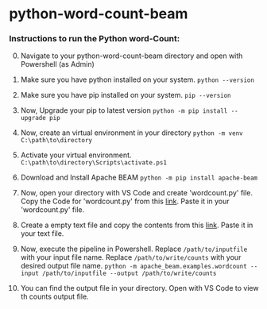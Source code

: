 # python-word-count-beam

### Instructions to run the Python word-Count:

0. Navigate to your python-word-count-beam directory and open with Powershell (as Admin)

1. Make sure you have python installed on your system.
```python --version```

2. Make sure you have pip installed on your system.
```pip --version```

3. Now, Upgrade your pip to latest version
```python -m pip install --upgrade pip```

4. Now, create an virtual environment in your directory
```python -m venv C:\path\to\directory```

5. Activate your virtual environment.
```C:\path\to\directory\Scripts\activate.ps1```

6. Download and Install Apache BEAM
```python -m pip install apache-beam```

7. Now, open your directory with VS Code and create 'wordcount.py' file. Copy the Code for 'wordcount.py' from this [link](https://github.com/apache/beam/blob/master/sdks/python/apache_beam/examples/wordcount.py). Paste it in your 'wordcount.py' file.

8. Create a empty text file and copy the contents from this [link](https://00f74ba44b963764a31d794cfbb9a16a8904a8d4a9-apidata.googleusercontent.com/download/storage/v1/b/apache-beam-samples/o/shakespeare%2Fsonnets.txt?jk=AFshE3UR-5dRvKFmq7toNMefNLl9aaKaOZ3bwuzGskJB6MLNBOcWO9eE4wSQL1mcmUrXTt7N2XqgPFgiJPJKwXAB584AQsanNLk5plxmhohU7Oro4AlUCeV5RvvEG1-dSmnvRuoLaLC1noKFygH0RiI_ZSNZdiSGaoZPOSLTvgDbSA6p15pAgRm4mXZFoXySSqDC7QSqYIdUEkqbOMlMLhNTejjWSszS_aMIbzlotAfS7f9MG0wTj8EmJdzITx3y8CKejID_u4T-6FgXWZNcz41ggCrWrudkYlnV5tf_tuz1fiWygYIPz3X7RHgvTYajzFNy_6P2LBGB5anPkBoMZy6XGeG7yboZ0ogCAkSlfqyvLRAvOjM598g4xi4R-LDxc5XMsO-CHkNQwBPjyiI4vVKCT9PrJj2Y0IjbqarKJGy4TjboRxRKw-9E7kXUj6c609PSMtrnPrM5ASDJBYcdBfUgGfgLI9f1esDTdp-TyDo2RPt7wfx86bYkLlqwqiEEeh4LKOeQ-87c6qowMXeltZzA2lKJvROcgK8_8IpGYfS44IxFfRh1loFZZAK5bbOA7JJYtGMyEou0jPPIZzQs-sIBgYVSsfvsTv-wHvuJ1pwGE5lDk7NSf69m0HoQYmKFOQQUpaZYtak_lXR2zAa3fmt8ANLnUSFMgT_27mjkLzd6uJMB-_DE1leP-glg3GUkiIXIY5J1bGHTNiq2XjqBUR9Satr1fgMfmVw2Zlu2tLZjFGBrD-FcK75qMJ4xGqOeXuUOO8QudDQSMw3q6HcKWRUCwhajOIrweZkbet8bn2yrsspixoOY71wqlzrDRuo64QkvXFOyahkoNkWG5sNrtgmrfUH8uZ2UkdrYzZGaBMK_cxOrFvtcf-5w5roCNkM01eya0M1t_P_kNI_QmuhXjaXecjq2pm0l9rVMb-ICZ18CoIj5h8JC19Qlw-YNxla_OrpfKgrz3UimYLgVV7ncCg-nj3Ont6I&isca=1). Paste it in your text file.

9. Now, execute the pipeline in Powershell. Replace ```/path/to/inputfile```  with your input file name. Replace ```/path/to/write/counts``` with your desired output file name.
```python -m apache_beam.examples.wordcount --input /path/to/inputfile --output /path/to/write/counts```

10. You can find the output file in your directory. Open with VS Code to view th counts output file.


